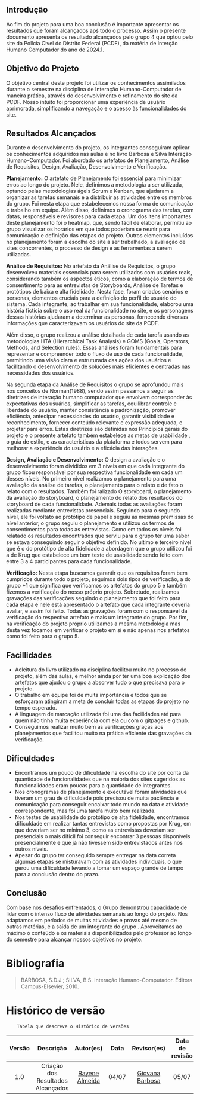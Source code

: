 ## Introdução
Ao fim do projeto para uma boa conclusão é importante apresentar os resultados que foram alcançados apś todo o processo. Assim o presente documento apresenta os resultado alcançados pelo grupo 4 que optou pelo site da Polícia Civel do Distrito Federal (PCDF), da matéria de Interção Humano Computador do ano de 2024.1.

## Objetivo do Projeto
O objetivo central deste projeto foi utilizar os conhecimentos assimilados durante o semestre na disciplina de Interação Humano-Computador de maneira prática, através do desenvolvimento e refinamento do site da PCDF. Nosso intuito foi proporcionar uma experiência de usuário aprimorada, simplificando a navegação e o acesso às funcionalidades do site.

## Resultados Alcançados
Durante o desenvolvimento do projeto, os integrantes conseguiram aplicar os conhecimentos adquiridos nas aulas e no livro Barbosa e Silva Interação Humano-Computador. Foi abordado os artefatos de Planejamento, Análise de Requisitos, Design, Avaliação, Desenvolvimento e Verificação.

**Planejamento:** O artefato de Planejamento foi essencial para minimizar erros ao longo do projeto. Nele, definimos a metodologia a ser utilizada, optando pelas metodologias ágeis Scrum e Kanban, que ajudaram a organizar as tarefas semanais e a distribuir as atividades entre os membros do grupo. Foi nesta etapa que estabelecemos nossa forma de comunicação e trabalho em equipe. Além disso, definimos o cronograma das tarefas, com datas, responsáveis e revisores para cada etapa. Um dos itens importantes deste planejamento foi o heatmap, que, sendo fácil de elaborar, permitiu ao grupo visualizar os horários em que todos poderiam se reunir para comunicação e definição das etapas do projeto. Outros elementos incluídos no planejamento foram a escolha do site a ser trabalhado, a avaliação de sites concorrentes, o processo de design e as ferramentas a serem utilizadas.


**Análise de Requisitos:** No artefato da Análise de Requisitos, o grupo desenvolveu materiais essenciais para serem utilizados com usuários reais, considerando também os aspectos éticos, como a elaboração de termos de consentimento para as entrevistas de Storyboards, Análise de Tarefas e protótipos de baixa e alta fidelidade. Nesta fase, foram criados cenários e personas, elementos cruciais para a definição do perfil de usuário do sistema. Cada integrante, ao trabalhar em sua funcionalidade, elaborou uma história fictícia sobre o uso real da funcionalidade no site, e os personagens dessas histórias ajudaram a determinar as personas, fornecendo diversas informações que caracterizavam os usuários do site da PCDF.

Além disso, o grupo realizou a análise detalhada de cada tarefa usando as metodologias HTA (Hierarchical Task Analysis) e GOMS (Goals, Operators, Methods, and Selection rules). Essas análises foram fundamentais para representar e compreender todo o fluxo de uso de cada funcionalidade, permitindo uma visão clara e estruturada das ações dos usuários e facilitando o desenvolvimento de soluções mais eficientes e centradas nas necessidades dos usuários.

Na segunda etapa da Análise de Requisitos o grupo se aprofundou mais nos conceitos de Norman(1988), sendo assim passamos a seguir as diretrizes de interação humano computador que envolvem corresponder às expectativas dos usuários, simplificar as tarefas, equilibrar controle e liberdade do usuário, manter consistência e padronização, promover eficiência, antecipar necessidades do usuário, garantir visibilidade e reconhecimento, fornecer conteúdo relevante e expressão adequada, e projetar para erros. Estas diretrizes são definidas nos Princípios gerais do projeto e o presente artefato também estabelece as metas de usabilidade , o guia de estilo, e as características da plataforma e todos servem para melhorar a experiência do usuário e a eficácia das interações.


**Design, Avaliação e Desenvolvimento:**
O design a avaliação e o desenvolvimento foram divididos em 3 níveis em que cada integrante do grupo ficou responsável por sua respectiva funcionalidade em cada um desses níveis. No primeiro nível realizamos o planejamento para uma avaliação da análise de tarefas, o planejamento para o relato e de fato o relato com o resultados. Também foi ralizado O storyboard, o planejamento da avaliação do storyboard, o planejamento do relato dos resultados do storyboard de cada funcionalidade. Ademais todas as avaliações foram realizadas mediante entrevistas presenciais. 
Seguindo para o segundo nível, ele foi voltato ao protótipo de papel e seguiu as mesmas premissas do nível anterior, o grupo seguiu o planejamento e utilizou os termos de consentimentos para todas as entrevistas. Como em todos os níveis foi relatado os resultados encontrados que serviu para o grupo ter uma saber se estava conseguindo seguir o objetivo definido. No ultimo e terceiro nível que é o do protótipo de alta fidelidade a abordagem que o grupo utilizou foi a de Krug que estabelece um bom teste de usabilidade sendo feito com entre 3 a 4 participantes para cada funcionalidade. 

**Verificação:** Nesta etapa buscamos garantir que os requisitos foram bem cumpridos durante todo o projeto, seguimos dois tipos de verificação, a do grupo +1 que significa que verificamos os artefatos do grupo 5 e também fizemos a verificação do nosso próprio projeto. Sobretudo, realizamos gravações das verificações seguindo o planejamento que foi feito para cada etapa e nele está apresentado o artefato que cada integrante deveria avaliar, e assim foi feito. Todas as gravações foram com o responsável da verificação do respectivo artefato e mais um integrante do grupo. Por fim, na verificação do projeto próprio utilizamos a mesma metodologia mas desta vez focamos em verificar o projeto em si e não apenas nos artefatos como foi feito para o grupo 5.

## Facillidades
- Acleitura do livro utilizado na disciplina facilitou muito no processo do projeto, além das aulas, e melhor ainda por ter uma boa explicação dos artefatos que ajudou o grupo a absorver tudo o que precisava para o projeto.
- O trabalho em equipe foi de muita importância e todos que se esforçaram atingiram a meta de concluir todas as etapas do projeto no tempo esperado.
- A linguagem de marcação utilizada foi uma das facilidades até para quem não tinha muita experiência com ela ou com o gitpages e github.
- Conseguimos realizar muito bem as verificações graças aos planejamentos que facilitou muito na prática eficiente das gravações da verificação.


## Dificuldades
- Encontramos um pouco de dificuldade na escolha do site por conta da quantidade de funcionalidades que na maioria dos sites sugeridos as funcionalidades eram poucas para a quantidade de integrantes.
- Nos cronogramas de planejamento e executável foram atividades que tiveram um grau de dificuldade pois precisou de muita paciência e comunicação para conseguir encaixar todo mundo na data e atividade correspondente, mas foi uma tarefa muito bem realizada.
- Nos testes de usabilidade do protótipo de alta fidelidade, encontramos dificuldade em realizar tantas entrevistas como propostas por Krug, em que deveriam ser no mínimo 3, como as entrevistas deveriam ser presenciais o mais difícil foi conseguir encontrar 3 pessoas disponíveis presencialmente e que já não tivessem sido entrevistados antes nos outros níveis.
- Apesar do grupo ter conseguido sempre entregar na data correta algumas etapas se misturavam com as atividades individuais, o que gerou uma dificuldade levando a tomar um espaço grande de tempo para a conclusão dentro do prazo.

## Conclusão
Com base nos desafios enfrentados, o Grupo demonstrou capacidade de lidar com o intenso fluxo de atividades semanais ao longo do projeto. Nos adaptamos em períodos de muitas atividades e provas até mesmo de outras matérias, e a saída de um integrante do grupo . Aproveitamos ao máximo o conteúdo e os materiais disponibilizados pelo professor ao longo do semestre para alcançar nossos objetivos no projeto.

# Bibliografia
> BARBOSA, S.D.J.; SILVA, B.S. Interação Humano-Computador. Editora Campus-Elsevier, 2010.


# Histórico de versão
        Tabela que descreve o Histórico de Versões
|     Versão       |     Descrição      |      Autor(es)      | Data           |  Revisor(es)          |Data de revisão|
| :----------------------------------------------------------: | :-------------------------------: | :-------------------------------------------------: | :-------------------------------: |  :-------------------------------: | :-------------------------------: |
| 1.0 |  Criação dos Resultados Alcançados| [Rayene Almeida ](https://github.com/rayenealmeida) | 04/07 |[Giovana Barbosa ](https://github.com/gio221) | 05/07 |  
